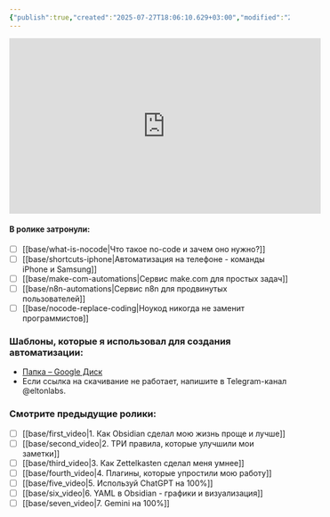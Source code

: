 ```yaml
---
{"publish":true,"created":"2025-07-27T18:06:10.629+03:00","modified":"2025-08-02T13:22:32.057+03:00","cssclasses":""}
---
```


<iframe width="560" height="315" src="https://www.youtube.com/embed/NHODKCUgRfk?si=042T3Pjccl4gPqDF" title="YouTube video player" frameborder="0" allow="accelerometer; autoplay; clipboard-write; encrypted-media; gyroscope; picture-in-picture; web-share" referrerpolicy="strict-origin-when-cross-origin" allowfullscreen></iframe>


#### **В ролике затронули**:

- [ ] [[base/what-is-nocode\|Что такое no-code и зачем оно нужно?]]
- [ ] [[base/shortcuts-iphone\|Автоматизация на телефоне - команды iPhone и Samsung]]
- [ ] [[base/make-com-automations\|Сервис make.com для простых задач]]
- [ ] [[base/n8n-automations\|Сервис n8n для продвинутых пользователей]]
- [ ] [[base/nocode-replace-coding\|Ноукод никогда не заменит программистов]]

### Шаблоны, которые я использовал для создания автоматизации:

- [Папка – Google Диск](https://drive.google.com/drive/folders/17vFnIDJgUUn7BBRf7rGvzdJ2salzt5sJ?usp=sharing)
- Если ссылка на скачивание не работает, напишите в Telegram-канал @eltonlabs.

### Смотрите предыдущие ролики:

- [ ] [[base/first_video\|1. Как Obsidian сделал мою жизнь проще и лучше]]
- [ ] [[base/second_video\|2. ТРИ правила, которые улучшили мои заметки]]
- [ ] [[base/third_video\|3. Как Zettelkasten сделал меня умнее]]
- [ ] [[base/fourth_video\|4. Плагины, которые упростили мою работу]]
- [ ] [[base/five_video\|5. Используй ChatGPT на 100%]]
- [ ] [[base/six_video\|6. YAML в Obsidian - графики и визуализация]]
- [ ] [[base/seven_video\|7. Gemini на 100%]]